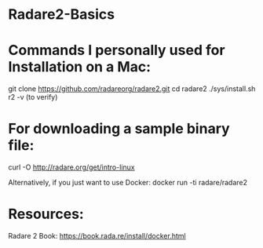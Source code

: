 # Radare2-Basics
# Commands I personally used for Installation on a Mac:
git clone https://github.com/radareorg/radare2.git
cd radare2
./sys/install.sh
r2 -v (to verify)

# For downloading a sample binary file:
curl -O http://radare.org/get/intro-linux

Alternatively, if you just want to use Docker:
docker run -ti radare/radare2

# Resources:
Radare 2 Book:
https://book.rada.re/install/docker.html


